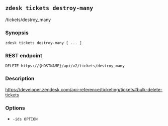 ## `zdesk tickets destroy-many`

/tickets/destroy_many

### Synopsis

    zdesk tickets destroy-many [ ... ]

### REST endpoint

    DELETE https://{HOSTNAME}/api/v2/tickets/destroy_many

### Description

https://developer.zendesk.com/api-reference/ticketing/tickets#bulk-delete-tickets

### Options

* `-ids OPTION`

